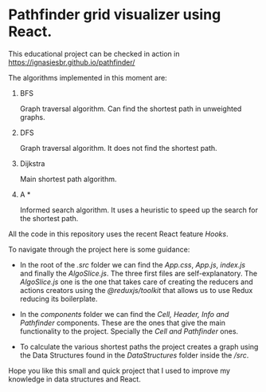 # Pathfinder grid visualizer using React.

This educational project can be checked in action in <https://ignasiesbr.github.io/pathfinder/>

The algorithms implemented in this moment are:

1. BFS

   Graph traversal algorithm. Can find the shortest path in unweighted graphs.

2. DFS

   Graph traversal algorithm. It does not find the shortest path.

3. Dijkstra

   Main shortest path algorithm.

4. A * 

   Informed search algorithm. It uses a heuristic to speed up the search for the shortest path.

All the code in this repository uses the recent React feature *Hooks*.

To navigate through the project here is some guidance:

+ In the root of the *.src* folder we can find the *App.css*, *App.js*, *index.js* and finally the *AlgoSlice.js*. The three first files are self-explanatory. The *AlgoSlice.js* one is the one that takes care of creating the reducers and actions creators using the *@reduxjs/toolkit* that allows us to use Redux reducing its boilerplate.

+ In the *components* folder we can find the *Cell, Header, Info and Pathfinder* components. These are the ones that give the main functionality to the project. Specially the *Cell and Pathfinder* ones.

+ To calculate the various shortest paths the project creates a graph using the Data Structures found in the *DataStructures* folder inside the */src*.

Hope you like this small and quick project that I used to improve my knowledge in data structures and React.

